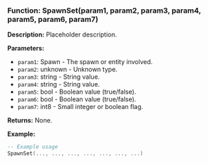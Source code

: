 ### Function: SpawnSet(param1, param2, param3, param4, param5, param6, param7)

**Description:**
Placeholder description.

**Parameters:**
- `param1`: Spawn - The spawn or entity involved.
- `param2`: unknown - Unknown type.
- `param3`: string - String value.
- `param4`: string - String value.
- `param5`: bool - Boolean value (true/false).
- `param6`: bool - Boolean value (true/false).
- `param7`: int8 - Small integer or boolean flag.

**Returns:** None.

**Example:**

```lua
-- Example usage
SpawnSet(..., ..., ..., ..., ..., ..., ...)
```
